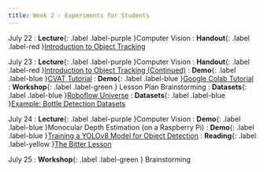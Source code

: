 ```yaml
---
title: Week 2 - Experiments for Students
---
```


July 22
: **Lecture**{: .label .label-purple }Computer Vision
  : **Handout**{: .label .label-red }[Introduction to Object Tracking](https://drive.google.com/file/d/1zlznnCXmKYTc8nrZKTmapK-uWX6JG4-C/view?usp=drive_link)

July 23
: **Lecture**{: .label .label-purple }Computer Vision
  : **Handout**{: .label .label-red }[Introduction to Object Tracking (Continued)](https://drive.google.com/file/d/1zlznnCXmKYTc8nrZKTmapK-uWX6JG4-C/view?usp=drive_link)
  : **Demo**{: .label .label-blue }[CVAT Tutorial](https://drive.google.com/file/d/16STITN-i2blTKoPK7MkS6LAm6qZbU3jH/view?usp=drive_link)
  : **Demo**{: .label .label-blue }[Google Colab Tutorial](https://drive.google.com/file/d/1uvh-JUduVZLsGF9yxMMYIq2_t6XvV1-b/view?usp=drive_link)
: **Workshop**{: .label .label-green } Lesson Plan Brainstorming
  : **Datasets**{: .label .label-blue }[Roboflow Universe](https://universe.roboflow.com/)
  : **Datasets**{: .label .label-blue }[Example: Bottle Detection Datasets](https://universe.roboflow.com/search?q=bottle+object+detection )

July 24
: **Lecture**{: .label .label-purple }Computer Vision
  : **Demo**{: .label .label-blue }Monocular Depth Estimation (on a Raspberry Pi)
  : **Demo**{: .label .label-blue }[Training a YOLOv8 Model for Object Detection](https://drive.google.com/file/d/1uvh-JUduVZLsGF9yxMMYIq2_t6XvV1-b/view?usp=drive_link)
  : **Reading**{: .label .label-yellow }[The Bitter Lesson](http://www.incompleteideas.net/IncIdeas/BitterLesson.html )

July 25
: **Workshop**{: .label .label-green } Brainstorming
